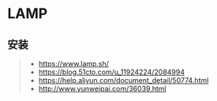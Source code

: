 # LAMP

## 安装

> - <https://www.lamp.sh/>
> - https://blog.51cto.com/u_11924224/2084994
> - https://help.aliyun.com/document_detail/50774.html
> - http://www.yunweipai.com/36039.html

